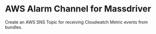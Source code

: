 # AWS Alarm Channel for Massdriver

Create an AWS SNS Topic for receiving Cloudwatch Metric events from bundles.
